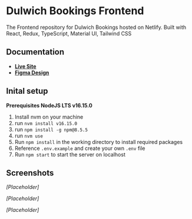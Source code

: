 # Dulwich Bookings Frontend
The Frontend repository for Dulwich Bookings hosted on Netlify. Built with React, Redux, TypeScript, Material UI, Tailwind CSS

## Documentation
* [**Live Site**](https://dulwich-bookings.netlify.app/)
* [**Figma Design**](https://www.figma.com/file/lRvJbetOcTOr0CAhfuB5RS/Dulwich-Bookings?node-id=0%3A1)

## Inital setup
**Prerequisites NodeJS LTS v16.15.0**

1. Install nvm on your machine
2. run `nvm install v16.15.0`
3. run `npm install -g npm@8.5.5`
4. run `nvm use`
5. Run `npm install` in the working directory to install required packages
6. Reference `.env.example` and create your own `.env` file
7. Run `npm start` to start the server on localhost

## Screenshots
_[Placeholder]_

_[Placeholder]_

_[Placeholder]_
